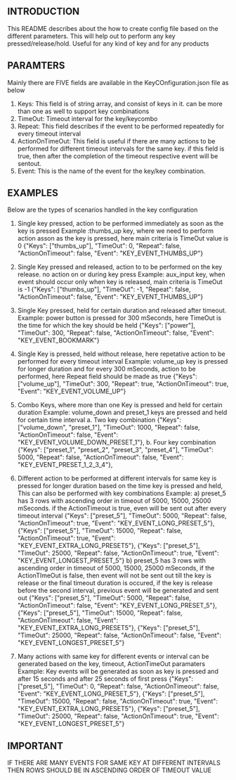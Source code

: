 INTRODUCTION
------------------------------------------------------------
This README describes about the how to create config file based on the different parameters.
This will help out to perform any key pressed/release/hold. Useful for any kind of key and for any products

PARAMTERS
------------------------------------------------------------
Mainly there are FIVE fields are available in the KeyCOnfiguration.json file as below
1. Keys: This field is of string array, and consist of keys in it. can be more than one as well to support key combinations
2. TimeOut: Timeout interval for the key/keycombo
3. Repeat: This field describes if the event to be performed repeatedly for every timeout interval
4. ActionOnTimeOut: This field is useful if there are many actions to be performed for different timeout intervals for the same key.
        if this field is true, then after the completion of the timeout respective event will be sentout.
5. Event: This is the name of the event for the key/key combination.


EXAMPLES
------------------------------------------------------------
Below are the types of scenarios handled in the key configuration

1. Single key pressed, action to be performed immediately as soon as the key is pressed
    Example :thumbs_up key, where we need to perform action asson as the key is pressed, here main criteria is TimeOut value is 0
        {"Keys": ["thumbs_up"],  "TimeOut": 0,      "Repeat": false,    "ActionOnTimeout": false,    "Event": "KEY_EVENT_THUMBS_UP"}

2. Single Key pressed and released, action to to be performed on the key release. no action on or during key press
    Example: aux_input key, when event should occur only when key is released, main criteria is TimeOut is -1
        {"Keys": ["thumbs_up"],  "TimeOut": -1,      "Repeat": false,    "ActionOnTimeout": false,    "Event": "KEY_EVENT_THUMBS_UP"}

3. Single Key pressed, held for certain duration and released after timeout.
    Example: power button is pressed for 300 mSeconds, here TimeOut is the time for which the key should be held
        {"Keys": ["power"],   "TimeOut": 300,      "Repeat": false,    "ActionOnTimeout": false,    "Event": "KEY_EVENT_BOOKMARK"}

4. Single Key is pressed, held without release, here repetative action to be performed for every timeout interval
    Example: volume_up key is pressed for longer duration and for every 300 mSeconds, action to be performed, here Repeat field should be made as true
        {"Keys": ["volume_up"],  "TimeOut": 300,      "Repeat": true,     "ActionOnTimeout": true,     "Event": "KEY_EVENT_VOLUME_UP"}

5. Combo Keys, where more than one Key is pressed and held for certain duration
    Example: volume_down and preset_1 keys are pressed and held for certain time interval
    a. Two key combination
        {"Keys": ["volume_down", "preset_1"],  "TimeOut": 1000,  "Repeat": false,    "ActionOnTimeout": false,    "Event": "KEY_EVENT_VOLUME_DOWN_PRESET_1"},
    b. Four key combination
        {"Keys": ["preset_1", "preset_2", "preset_3", "preset_4"],  "TimeOut": 5000,     "Repeat": false,    "ActionOnTimeout": false,    "Event": "KEY_EVENT_PRESET_1_2_3_4"},

6. Different action to be performed at different intervals for same key is pressed for longer duration based on the time key is pressed and held,
    This can also be performed with key combinations
    Example:
        a) preset_5 has 3 rows with ascending order in timeout of 5000, 15000, 25000 mSeconds. if the ActionTimeout is true, even will be sent out after every timeout interval
            {"Keys": ["preset_5"],  "TimeOut": 5000,     "Repeat": false,    "ActionOnTimeout": true,     "Event": "KEY_EVENT_LONG_PRESET_5"},
            {"Keys": ["preset_5"],  "TimeOut": 15000,    "Repeat": false,    "ActionOnTimeout": true,     "Event": "KEY_EVENT_EXTRA_LONG_PRESET5"},
            {"Keys": ["preset_5"],  "TimeOut": 25000,    "Repeat": false,    "ActionOnTimeout": true,     "Event": "KEY_EVENT_LONGEST_PRESET_5"}
        b) preset_5 has 3 rows with ascending order in timeout of 5000, 15000, 25000 mSeconds, if the ActionTImeOut is false, then event will not be sent out till
            the key is release or the final timeout duration is occured, if the key is release before the  second interval, previous event will be generated and sent out
            {"Keys": ["preset_5"],  "TimeOut": 5000,     "Repeat": false,    "ActionOnTimeout": false,     "Event": "KEY_EVENT_LONG_PRESET_5"},
            {"Keys": ["preset_5"],  "TimeOut": 15000,    "Repeat": false,    "ActionOnTimeout": false,     "Event": "KEY_EVENT_EXTRA_LONG_PRESET5"},
            {"Keys": ["preset_5"],  "TimeOut": 25000,    "Repeat": false,    "ActionOnTimeout": false,     "Event": "KEY_EVENT_LONGEST_PRESET_5"}

7. Many actions with same key for different events or interval can be generated based on the key, timeout, ActionTimeOut paramaters
    Example: Key events will be generated as soon as key is pressed and after 15 seconds and after 25 seconds of first press
        {"Keys": ["preset_5"],  "TimeOut": 0,        "Repeat": false,    "ActionOnTimeout": false,     "Event": "KEY_EVENT_LONG_PRESET_5"},
        {"Keys": ["preset_5"],  "TimeOut": 15000,    "Repeat": false,    "ActionOnTimeout": true,     "Event": "KEY_EVENT_EXTRA_LONG_PRESET5"},
        {"Keys": ["preset_5"],  "TimeOut": 25000,    "Repeat": false,    "ActionOnTimeout": true,     "Event": "KEY_EVENT_LONGEST_PRESET_5"}


IMPORTANT
------------------------------------------------------------
IF THERE ARE MANY EVENTS FOR SAME KEY AT DIFFERENT INTERVALS THEN ROWS SHOULD BE IN ASCENDING ORDER OF TIMEOUT VALUE

